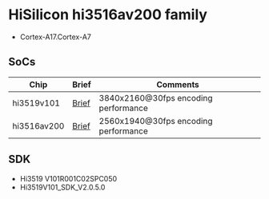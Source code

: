 # HiSilicon hi3516av200 family

* Cortex-A17.Cortex-A7

## SoCs

|Chip       |Brief                   |Comments|
|-----------|------------------------|--------|
|hi3519v101 |[Brief](briefs/hi3519v101.pdf) |3840x2160@30fps encoding performance|
|hi3516av200|[Brief](briefs/hi3516av200.pdf)|2560x1940@30fps encoding performance|

## SDK

* Hi3519 V101R001C02SPC050
* Hi3519V101_SDK_V2.0.5.0
